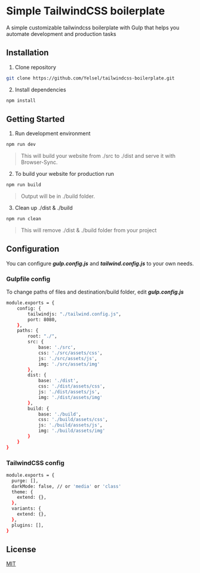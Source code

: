 # Simple TailwindCSS boilerplate
A simple customizable tailwindcss boilerplate with Gulp that helps you automate development and production tasks

## Installation

1. Clone repository
```bash
git clone https://github.com/Yelsel/tailwindcss-boilerplate.git
```
  
2. Install dependencies
```bash
npm install
```

## Getting Started
1. Run development environment
```bash
npm run dev
```
> This will build your website from ./src to ./dist and serve it with Browser-Sync.
  
2. To build your website for production run
```bash
npm run build
```
> Output will be in ./build folder.
  
3. Clean up ./dist & ./build
```bash
npm run clean
```
> This will remove ./dist & ./build folder from your project

  
## Configuration
You can configure ***gulp.config.js*** and ***tailwind.config.js*** to your own needs.

### Gulpfile config
To change paths of files and destination/build folder, edit ***gulp.config.js***
``` bash
module.exports = {
    config: {
        tailwindjs: "./tailwind.config.js",
        port: 8080,
    },
    paths: {
        root: "./",
        src: {
            base: './src',
            css: './src/assets/css',
            js: './src/assets/js',
            img: './src/assets/img'
        },
        dist: {
            base: './dist',
            css: './dist/assets/css',
            js: './dist/assets/js',
            img: './dist/assets/img'
        },
        build: {
            base: './build',
            css: './build/assets/css',
            js: './build/assets/js',
            img: './build/assets/img'
        }
    }
}
```

### TailwindCSS config
```bash
module.exports = {
  purge: [],
  darkMode: false, // or 'media' or 'class'
  theme: {
    extend: {},
  },
  variants: {
    extend: {},
  },
  plugins: [],
}
```

## License
[MIT](https://choosealicense.com/licenses/mit/)